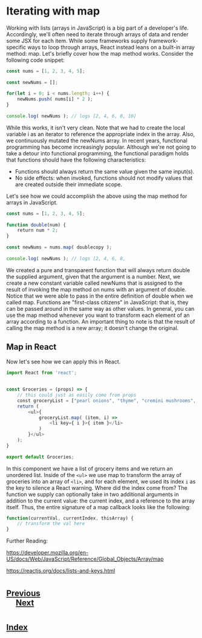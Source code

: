 # Iterating with map
Working with lists (arrays in JavaScript) is a big part of a developer's life. Accordingly, we'll often need to iterate through arrays of data and render some JSX for each item. While some frameworks supply framework-specific ways to loop through arrays, React instead leans on a built-in array method: map. Let's briefly cover how the map method works. Consider the following code snippet:
```jsx
const nums = [1, 2, 3, 4, 5];
 
const newNums = [];
 
for(let i = 0; i < nums.length; i++) {
    newNums.push( nums[i] * 2 );
}
 
console.log( newNums ); // logs [2, 4, 6, 8, 10]
```
While this works, it isn't very clean. Note that we had to create the local variable i as an iterator to reference the appropriate index in the array. Also, we continuously mutated the newNums array. In recent years, functional programming has become increasingly popular. Although we're not going to take a detour into functional programming, the functional paradigm holds that functions should have the following characteristics:

*   Functions should always return the same value given the same input(s).
*   No side effects: when invoked, functions should not modify values that are created outside their immediate scope.
  
Let's see how we could accomplish the above using the map method for arrays in JavaScript.
```jsx
const nums = [1, 2, 3, 4, 5];
 
function double(num) {
    return num * 2;
}
 
const newNums = nums.map( doublecopy );
 
console.log( newNums ); // logs [2, 4, 6, 8,
```

We created a pure and transparent function that will always return double the supplied argument, given that the argument is a number. Next, we create a new constant variable called newNums that is assigned to the result of invoking the map method on nums with an argument of double. Notice that we were able to pass in the entire definition of double when we called map. Functions are "first-class citizens" in JavaScript: that is, they can be passed around in the same way as other values. In general, you can use the map method whenever you want to transform each element of an array according to a function. An important thing to note is that the result of calling the map method is a new array; it doesn't change the original.

## Map in React
Now let's see how we can apply this in React.
```jsx
import React from 'react';
 
    
const Groceries = (props) => {
    // this could just as easily come from props
    const groceryList = ["pearl onions", "thyme", "cremini mushrooms", "butter"];
    return (
        <ul>{
            groceryList.map( (item, i) => 
                <li key={ i }>{ item }</li>
            )
        }</ul>
    ); 
}
    
export default Groceries;
```
In this component we have a list of grocery items and we return an unordered list. Inside of the `<ul>` we use map to transform the array of groceries into an array of `<li>`, and for each element, we used its index `i` as the key to silence a React warning. Where did the index come from? The function we supply can optionally take in two additional arguments in addition to the current value: the current index, and a reference to the array itself. Thus, the entire signature of a map callback looks like the following:
```jsx
function(currentVal, currentIndex, thisArray) {
    // transform the val here
}
```
Further Reading:

https://developer.mozilla.org/en-US/docs/Web/JavaScript/Reference/Global_Objects/Array/map

https://reactjs.org/docs/lists-and-keys.html

#
## [Previous](./006_useReducer.md)<span>&nbsp;&nbsp;&nbsp;&nbsp;&nbsp;&nbsp;&nbsp;&nbsp;&nbsp;&nbsp;&nbsp;&nbsp;&nbsp;&nbsp;&nbsp;&nbsp;&nbsp;&nbsp;&nbsp;&nbsp;&nbsp;&nbsp;&nbsp;&nbsp;&nbsp;&nbsp;&nbsp;&nbsp;&nbsp;&nbsp;&nbsp;&nbsp;&nbsp;&nbsp;&nbsp;&nbsp;&nbsp;&nbsp;&nbsp;&nbsp;&nbsp;&nbsp;&nbsp;&nbsp;&nbsp;&nbsp;&nbsp;&nbsp;&nbsp;&nbsp;&nbsp;&nbsp;&nbsp;&nbsp;&nbsp;&nbsp;&nbsp;&nbsp;&nbsp;&nbsp;&nbsp;&nbsp;&nbsp;&nbsp;&nbsp;&nbsp;&nbsp;&nbsp;&nbsp;&nbsp;&nbsp;&nbsp;&nbsp;&nbsp;&nbsp;&nbsp;&nbsp;&nbsp;&nbsp;&nbsp;&nbsp;&nbsp;&nbsp;&nbsp;&nbsp;&nbsp;&nbsp;</span> [Next](./008_Lifting_State.md)
#
##  [Index](../../Index.md)